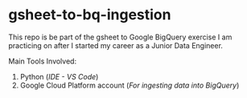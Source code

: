 # gsheet-to-bq-ingestion

This repo is be part of the gsheet to Google BigQuery exercise I am practicing on after I started my career as a Junior Data Engineer.

Main Tools Involved:
1. Python (*IDE - VS Code*)
2. Google Cloud Platform account (*For ingesting data into BigQuery*)

